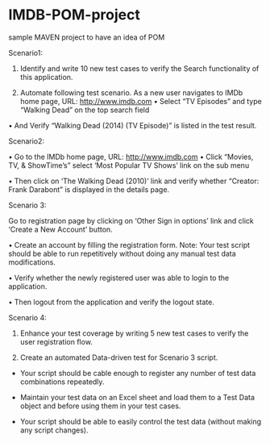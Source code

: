 # IMDB-POM-project
sample MAVEN project to have an idea of POM 

Scenario1:
1.	Identify and write 10 new test cases to verify the Search functionality of this application.

2.	Automate following test scenario.
As a new user navigates to IMDb home page, URL: http://www.imdb.com 
•	Select “TV Episodes” and type “Walking Dead” on the top search field
 

•	And Verify “Walking Dead (2014) (TV Episode)” is listed in the test result. 


Scenario2:

•	Go to the IMDb home page, URL: http://www.imdb.com 
•	Click “Movies, TV, & ShowTime’s” select ‘Most Popular TV Shows’ link on the sub menu 
 

•	Then click on ‘The Walking Dead (2010)’ link and verify whether “Creator: Frank Darabont” is displayed in the details page.
  


Scenario 3:

Go to registration page by clicking on ‘Other Sign in options’ link and click ‘Create a New Account’ button.

 


•	Create an account by filling the registration form. 
Note: Your test script should be able to run repetitively without doing any manual test data modifications.
 

•	Verify whether the newly registered user was able to login to the application.

•	Then logout from the application and verify the logout state. 




Scenario 4:

1.	Enhance your test coverage by writing 5 new test cases to verify the user registration flow.

2.	Create an automated Data-driven test for Scenario 3 script.

	
-	Your script should be cable enough to register any number of test data combinations repeatedly.


-	Maintain your test data on an Excel sheet and load them to a Test Data object and before using them in your test cases.

-	Your script should be able to easily control the test data (without making any script changes).



